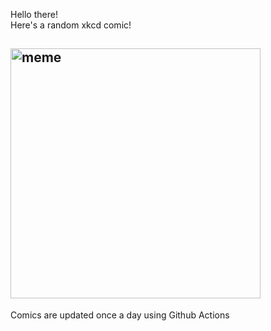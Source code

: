 Hello there! <br>Here's a random xkcd comic!<br>
## <img src="https://imgs.xkcd.com/comics/team_chat.png" alt="meme" width="400"/><br>
Comics are updated once a day using Github Actions